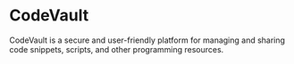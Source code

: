 # CodeVault
 CodeVault is a secure and user-friendly platform for managing and sharing code snippets, scripts, and other programming resources.
